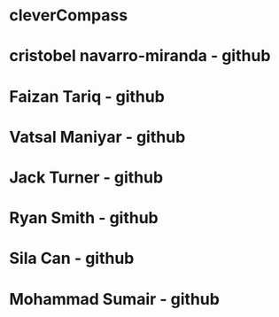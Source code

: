 # cleverCompass
# cristobel navarro-miranda - github
# Faizan Tariq - github
# Vatsal Maniyar - github
# Jack Turner - github
# Ryan Smith - github
# Sila Can - github
# Mohammad Sumair - github
